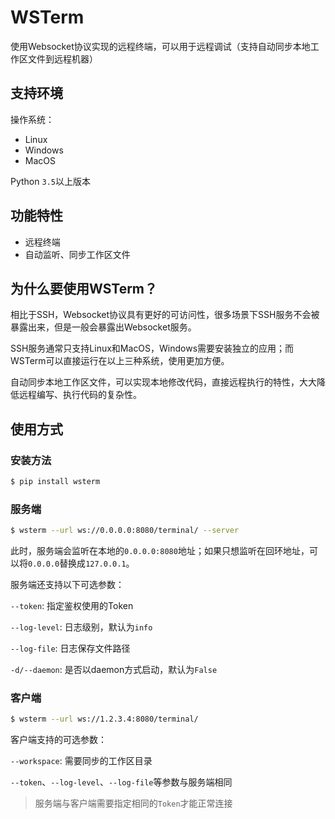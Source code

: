 # WSTerm

使用Websocket协议实现的远程终端，可以用于远程调试（支持自动同步本地工作区文件到远程机器）

## 支持环境

操作系统：

* Linux
* Windows
* MacOS

Python `3.5`以上版本

## 功能特性

* 远程终端
* 自动监听、同步工作区文件

## 为什么要使用WSTerm？

相比于SSH，Websocket协议具有更好的可访问性，很多场景下SSH服务不会被暴露出来，但是一般会暴露出Websocket服务。

SSH服务通常只支持Linux和MacOS，Windows需要安装独立的应用；而WSTerm可以直接运行在以上三种系统，使用更加方便。

自动同步本地工作区文件，可以实现本地修改代码，直接远程执行的特性，大大降低远程编写、执行代码的复杂性。

## 使用方式

### 安装方法

```bash
$ pip install wsterm
```

### 服务端

```bash
$ wsterm --url ws://0.0.0.0:8080/terminal/ --server
```

此时，服务端会监听在本地的`0.0.0.0:8080`地址；如果只想监听在回环地址，可以将`0.0.0.0`替换成`127.0.0.1`。

服务端还支持以下可选参数：

`--token`: 指定鉴权使用的Token

`--log-level`: 日志级别，默认为`info`

`--log-file`: 日志保存文件路径

`-d/--daemon`: 是否以daemon方式启动，默认为`False`

### 客户端

```bash
$ wsterm --url ws://1.2.3.4:8080/terminal/
```

客户端支持的可选参数：

`--workspace`: 需要同步的工作区目录

`--token`、`--log-level`、`--log-file`等参数与服务端相同

> 服务端与客户端需要指定相同的`Token`才能正常连接

